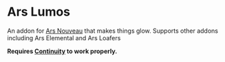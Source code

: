 # Ars Lumos

An addon for [Ars Nouveau](https://www.curseforge.com/minecraft/mc-mods/ars-nouveau)
that makes things glow. Supports other addons including Ars Elemental and Ars Loafers

**Requires [Continuity](https://www.curseforge.com/minecraft/mc-mods/continuity) to work properly.**

